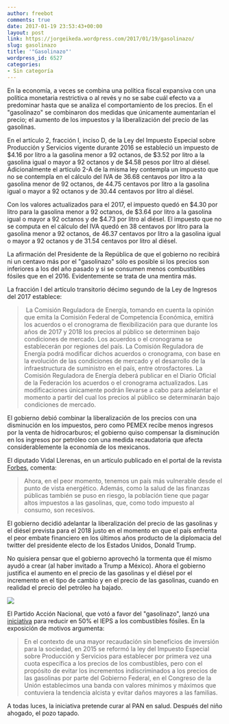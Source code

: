 ```yaml
---
author: freebot
comments: true
date: 2017-01-19 23:53:43+00:00
layout: post
link: https://jorgeikeda.wordpress.com/2017/01/19/gasolinazo/
slug: gasolinazo
title: '"Gasolinazo"'
wordpress_id: 6527
categories:
- Sin categoría
---
```


En la economía, a veces se combina una política fiscal expansiva con una política monetaria restrictiva o al revés y no se sabe cuál efecto va a predominar hasta que se analiza el comportamiento de los precios. En el "gasolinazo" se combinaron dos medidas que únicamente aumentarían el precio; el aumento de los impuestos y la liberalización del precio de las gasolinas.

En el artículo 2, fracción I, inciso D, de la Ley del Impuesto Especial sobre Producción y Servicios vigente durante 2016 se estableció un impuesto de $4.16 por litro a la gasolina menor a 92 octanos, de $3.52 por litro a la gasolina igual o mayor a 92 octanos y de $4.58 pesos por litro al diésel. Adicionalmente el artículo 2-A de la misma ley contempla un impuesto que no se contempla en el cálculo del IVA de 36.68 centavos por litro a la gasolina menor de 92 octanos, de 44.75 centavos por litro a la gasolina igual o mayor a 92 octanos y de 30.44 centavos por litro al diésel.

Con los valores actualizados para el 2017, el impuesto quedó en $4.30 por litro para la gasolina menor a 92 octanos, de $3.64 por litro a la gasolina igual o mayor a 92 octanos y de $4.73 por litro al diésel. El impuesto que no se computa en el cálculo del IVA quedó en 38 centavos por litro para la gasolina menor a 92 octanos, de 46.37 centavos por litro a la gasolina igual o mayor a 92 octanos y de 31.54 centavos por litro al diésel.

La afirmación del Presidente de la República de que el gobierno no recibirá ni un centavo más por el "gasolinazo" sólo es posible si los precios son inferiores a los del año pasado y si se consumen menos combustibles fósiles que en el 2016. Evidentemente se trata de una mentira más.

La fracción I del artículo transitorio décimo segundo de la Ley de Ingresos del 2017 establece:


<blockquote> La Comisión Reguladora de Energía, tomando en cuenta la opinión que emita la Comisión Federal de Competencia Económica, emitirá los acuerdos o el cronograma de flexibilización para que durante los años de 2017 y 2018 los precios al público se determinen bajo condiciones de mercado. Los acuerdos o el cronograma se establecerán por regiones del país. La Comisión Reguladora de Energía podrá modificar dichos acuerdos o cronograma, con base en la evolución de las condiciones de mercado y el desarrollo de la infraestructura de suministro en el país, entre otrosfactores. La Comisión Reguladora de Energía deberá publicar en el Diario Oficial de la Federación los acuerdos o el cronograma actualizados. Las modificaciones únicamente podrán llevarse a cabo para adelantar el momento a partir del cual los precios al público se determinarán bajo condiciones de mercado.</blockquote>


El gobierno debió combinar la liberalización de los precios con una disminución en los impuestos, pero como PEMEX recibe menos ingresos por la venta de hidrocarburos; el gobierno quiso compensar la disminución en los ingresos por petróleo con una medida recaudatoria que afecta considerablemente la economía de los mexicanos.

El diputado Vidal Llerenas, en un artículo publicado en el portal de la revista [Forbes](http://www.forbes.com.mx/el-mercado-de-la-gasolina/), comenta:


<blockquote>Ahora, en el peor momento, tenemos un país más vulnerable desde el punto de vista energético. Además, como la salud de las finanzas públicas también se puso en riesgo, la población tiene que pagar altos impuestos a las gasolinas, que, como todo impuesto al consumo, son recesivos.</blockquote>


El gobierno decidió adelantar la liberalización del precio de las gasolinas y el diésel prevista para el 2018 justo en el momento en que el país enfrenta el peor embate financiero en los últimos años producto de la diplomacia del twitter del presidente electo de los Estados Unidos, Donald Trump.

No quisiera pensar que el gobierno aprovechó la tormenta que él mismo ayudó a crear (al haber invitado a Trump a México). Ahora el gobierno justifica el aumento en el precio de las gasolinas y el diésel por el incremento en el tipo de cambio y en el precio de las gasolinas, cuando en realidad el precio del petróleo ha bajado.

![](http://www.jorgeikeda.com/wp-content/uploads/2017/01/Captura-de-pantalla-2017-01-19-a-las-17.51.21-300x220.png)

El Partido Acción Nacional, que votó a favor del "gasolinazo", lanzó una [iniciativa](http://www.nogasolinazo.mx/) para reducir en 50% el IEPS a los combustibles fósiles. En la exposición de motivos argumenta:


<blockquote>En el contexto de una mayor recaudación sin beneficios de inversión para la sociedad, en 2015 se reformó la ley del Impuesto Especial sobre Producción y Servicios para establecer por primera vez una cuota específica a los precios de los combustibles, pero con el propósito de evitar los incrementos indiscriminados a los precios de las gasolinas por parte del Gobierno Federal, en el Congreso de la Unión establecimos una banda con valores mínimos y máximos que contuviera la tendencia alcista y evitar daños mayores a las familias.</blockquote>


A todas luces, la iniciativa pretende curar al PAN en salud. Después del niño ahogado, el pozo tapado.
